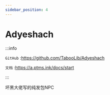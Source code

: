 ```yaml
---
sidebar_position: 4
---
```


# Adyeshach

:::info

`GitHub` :https://github.com/TabooLib/Adyeshach

`文档` :https://a.ptms.ink/docs/start

:::

坏黑大佬写的纯发包NPC

